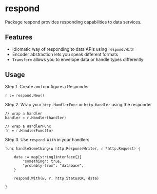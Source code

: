 # respond

Package respond provides responding capabilities to data services.

## Features

  * Idiomatic way of responding to data APIs using `respond.With`
  * Encoder abstraction lets you speak different formats
  * `Transform` allows you to envelope data or handle types differently

## Usage

Step 1. Create and configure a Responder

```
r := respond.New()
```

Step 2. Wrap your `http.HandlerFunc` or `http.Handler` using the responder

```
// wrap a handler
handler = r.Handler(handler)

// wrap a HandlerFunc
fn = r.HandlerFunc(fn)
```

Step 3. Use `respond.With` in your handlers

```
func handleSomething(w http.ResponseWriter, r *http.Request) {

	data := map[string]interface{}{
		"something": true,
		"probably-from": "database",
	}

	respond.With(w, r, http.StatusOK, data)

}
```
